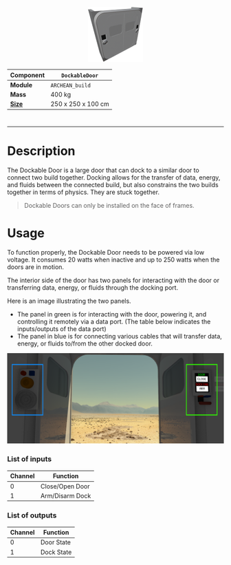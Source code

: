 <p align="center">
  <img src="DockableDoor.png" />
</p>

|Component|`DockableDoor`|
|---|---|
|**Module**|`ARCHEAN_build`|
|**Mass**|400 kg|
|[**Size**](# "Based on the component's occupancy in a fixed 25cm grid.")|250 x 250 x 100 cm|
#
---

# Description
The Dockable Door is a large door that can dock to a similar door to connect two build together. Docking allows for the transfer of data, energy, and fluids between the connected build, but also constrains the two builds together in terms of physics. They are stuck together.

>Dockable Doors can only be installed on the face of frames.

# Usage
To function properly, the Dockable Door needs to be powered via low voltage. It consumes 20 watts when inactive and up to 250 watts when the doors are in motion.

The interior side of the door has two panels for interacting with the door or transferring data, energy, or fluids through the docking port.

Here is an image illustrating the two panels.
- The panel in green is for interacting with the door, powering it, and controlling it remotely via a data port. (The table below indicates the inputs/outputs of the data port)
- The panel in blue is for connecting various cables that will transfer data, energy, or fluids to/from the other docked door.

![DockableDoorDemo](DockableDoorExample.png)

### List of inputs
|Channel|Function|
|---|---|
|0|Close/Open Door|
|1|Arm/Disarm Dock|

### List of outputs
|Channel|Function|
|---|---|
|0|Door State|
|1|Dock State|
